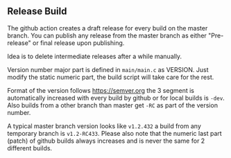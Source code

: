 ## Release Build

The github action creates a draft release for every build on the
master branch. You can publish any release from the master branch
as either "Pre-release" or final release upon publishing.

Idea is to delete intermediate releases after a while manually.

Version number major part is defined in 
`main/main.c` as VERSION.
Just modify the static numeric part, the build script will take
care for the rest.

Format of the version follows https://semver.org the 3 segment
is automatically increased with every build by github or for
local builds is `-dev`. Also builds from a other branch than 
master get `-RC` as part of the version number.

A typical master branch version looks like `v1.2.432` a build from
any temporary branch is `v1.2-RC433`. Please also note that the numeric 
last part (patch) of github builds always increases and is never the 
same for 2 different builds. 
